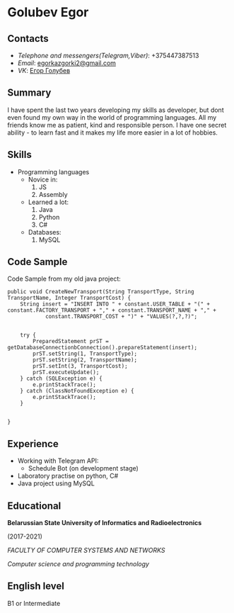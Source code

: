 # **Golubev Egor**
## **Contacts**
* _Telephone and messengers(Telegram,Viber)_: +375447387513
* _Email_: egorkazgorki2@gmail.com
* _VK_: [Егор Голубев](https://vk.com/redeyedgiftia)

## **Summary**

I have spent the last two years developing my skills as developer, but dont even found my own way in the world of programming languages. All my friends know me as patient, kind and responsible person. I have one secret ability - to learn fast and it makes my life more easier in a lot of hobbies.

## **Skills**

* Programming languages
    * Novice in:
        1. JS
        2. Assembly
    * Learned a lot:
        1. Java
        2. Python
        3. C#
    * Databases:
        1. MySQL

## Code Sample 
Code Sample from my old java project:

    public void CreateNewTransport(String TransportType, String TransportName, Integer TransportCost) {
        String insert = "INSERT INTO " + constant.USER_TABLE + "(" + constant.FACTORY_TRANSPORT + "," + constant.TRANSPORT_NAME + "," +
                constant.TRANSPORT_COST + ")" + "VALUES(?,?,?)";


        try {
            PreparedStatement prST = getDatabaseConnectionbConnection().prepareStatement(insert);
            prST.setString(1, TransportType);
            prST.setString(2, TransportName);
            prST.setInt(3, TransportCost);
            prST.executeUpdate();
        } catch (SQLException e) {
            e.printStackTrace();
        } catch (ClassNotFoundException e) {
            e.printStackTrace();
        }


    }

## Experience

* Working with Telegram API:
    * Schedule Bot (on development stage)
* Laboratory practise on python, C#
* Java project using MySQL

## Educational

**Belarussian State University of Informatics and Radioelectronics**                  

(2017-2021)

*FACULTY OF COMPUTER SYSTEMS AND NETWORKS*    

*Computer science and programming technology*

## English level

B1 or Intermediate

